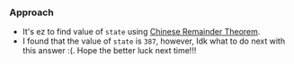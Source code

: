 ### Approach

- It's ez to find value of `state` using [Chinese Remainder Theorem](https://en.wikipedia.org/wiki/Chinese_remainder_theorem).
- I found that the value of `state` is `387`, however, Idk what to do next with this answer :(.
  Hope the better luck next time!!!
